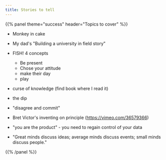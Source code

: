```yaml
---
title: Stories to tell
---
```



{{% panel theme="success" header="Topics to cover" %}}

 - Monkey in cake
 - My dad's "Building a university in field story"
 - FISH! 4 concepts
    - Be present
    - Chose your attitude
    - make their day
    - play
 - curse of knowledge (find book where I read it)
 - the dip
 - "disagree and commit"
 - Bret Victor's inventing on principle (https://vimeo.com/36579366)
 - "you are the product" - you need to regain control of your data

 - "Great minds discuss ideas; average minds discuss events; small minds discuss people."


{{% /panel %}}